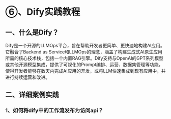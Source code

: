 # ⑥、Dify实践教程

## 一、什么是Dify？

Dify是一个开源的LLMOps平台，旨在帮助开发者更简单、更快速地构建AI应用。它融合了Backend as Service和LLMOps的理念，涵盖了构建生成式AI原生应用所需的核心技术栈，包括一个内置RAG引擎。Dify支持与OpenAI的GPT系列模型或其他开源模型集成，提供了可视化的Prompt编排、运营、数据集管理等功能，使得开发者能够在数天内完成AI应用的开发，或将LLM快速集成到现有应用中，并进行持续运营和改进。

## 二、详细案例实践

### 1、如何将dify中的工作流发布为访问api？










